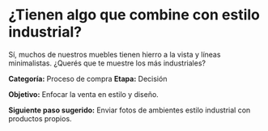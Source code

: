 # ¿Tienen algo que combine con estilo industrial?

Sí, muchos de nuestros muebles tienen hierro a la vista y líneas minimalistas. ¿Querés que te muestre los más industriales?

**Categoría:** Proceso de compra
**Etapa:** Decisión

**Objetivo:** Enfocar la venta en estilo y diseño.

**Siguiente paso sugerido:** Enviar fotos de ambientes estilo industrial con productos propios.

